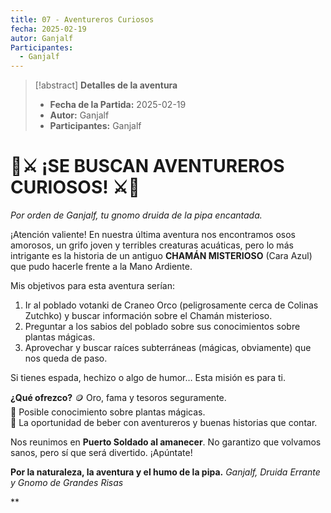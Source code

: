 ```yaml
---
title: 07 - Aventureros Curiosos
fecha: 2025-02-19
autor: Ganjalf
Participantes:
  - Ganjalf
---
```


>[!abstract] **Detalles de la aventura**
>  - **Fecha de la Partida:** 2025-02-19
>  - **Autor:** Ganjalf
>  - **Participantes:** Ganjalf 


# 🌿⚔️ ¡SE BUSCAN AVENTUREROS CURIOSOS! ⚔️🌿  

*Por orden de Ganjalf, tu gnomo druida de la pipa encantada.*

¡Atención valiente! En nuestra última aventura nos encontramos osos amorosos, un grifo joven y terribles creaturas acuáticas, pero lo más intrigante es la historia de un antiguo **CHAMÁN MISTERIOSO** (Cara Azul) que pudo hacerle frente a la Mano Ardiente.

Mis objetivos para esta aventura serían:
1. Ir al poblado votanki de Craneo Orco (peligrosamente cerca de Colinas Zutchko) y buscar información sobre el Chamán misterioso.
2. Preguntar a los sabios del poblado sobre sus conocimientos sobre plantas mágicas.
3. Aprovechar y buscar raíces subterráneas (mágicas, obviamente) que nos queda de paso.

Si tienes espada, hechizo o algo de humor… Esta misión es para ti.

**¿Qué ofrezco?** 
🪙 Oro, fama y tesoros seguramente.  
🌱 Posible conocimiento sobre plantas mágicas.  
🍻 La oportunidad de beber con aventureros y buenas historias que contar.

Nos reunimos en **Puerto Soldado al amanecer**. No garantizo que volvamos sanos, pero sí que será divertido. ¡Apúntate!

**Por la naturaleza, la aventura y el humo de la pipa.**
*Ganjalf, Druida Errante y Gnomo de Grandes Risas*

**